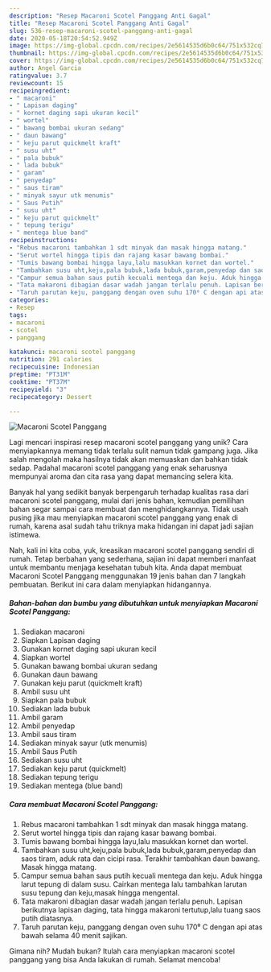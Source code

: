 ```yaml
---
description: "Resep Macaroni Scotel Panggang Anti Gagal"
title: "Resep Macaroni Scotel Panggang Anti Gagal"
slug: 536-resep-macaroni-scotel-panggang-anti-gagal
date: 2020-05-18T20:54:52.949Z
image: https://img-global.cpcdn.com/recipes/2e5614535d6b0c64/751x532cq70/macaroni-scotel-panggang-foto-resep-utama.jpg
thumbnail: https://img-global.cpcdn.com/recipes/2e5614535d6b0c64/751x532cq70/macaroni-scotel-panggang-foto-resep-utama.jpg
cover: https://img-global.cpcdn.com/recipes/2e5614535d6b0c64/751x532cq70/macaroni-scotel-panggang-foto-resep-utama.jpg
author: Angel Garcia
ratingvalue: 3.7
reviewcount: 15
recipeingredient:
- " macaroni"
- " Lapisan daging"
- " kornet daging sapi ukuran kecil"
- " wortel"
- " bawang bombai ukuran sedang"
- " daun bawang"
- " keju parut quickmelt kraft"
- " susu uht"
- " pala bubuk"
- " lada bubuk"
- " garam"
- " penyedap"
- " saus tiram"
- " minyak sayur utk menumis"
- " Saus Putih"
- " susu uht"
- " keju parut quickmelt"
- " tepung terigu"
- " mentega blue band"
recipeinstructions:
- "Rebus macaroni tambahkan 1 sdt minyak dan masak hingga matang."
- "Serut wortel hingga tipis dan rajang kasar bawang bombai."
- "Tumis bawang bombai hingga layu,lalu masukkan kornet dan wortel."
- "Tambahkan susu uht,keju,pala bubuk,lada bubuk,garam,penyedap dan saos tiram, aduk rata dan cicipi rasa. Terakhir tambahkan daun bawang. Masak hingga matang."
- "Campur semua bahan saus putih kecuali mentega dan keju. Aduk hingga larut tepung di dalam susu. Cairkan mentega lalu tambahkan larutan susu tepung dan keju,masak hingga mengental."
- "Tata makaroni dibagian dasar wadah jangan terlalu penuh. Lapisan berikutnya lapisan daging, tata hingga makaroni tertutup,lalu tuang saos putih diatasnya."
- "Taruh parutan keju, panggang dengan oven suhu 170⁰ C dengan api atas bawah selama 40 menit sajikan."
categories:
- Resep
tags:
- macaroni
- scotel
- panggang

katakunci: macaroni scotel panggang 
nutrition: 291 calories
recipecuisine: Indonesian
preptime: "PT31M"
cooktime: "PT37M"
recipeyield: "3"
recipecategory: Dessert

---
```



![Macaroni Scotel Panggang](https://img-global.cpcdn.com/recipes/2e5614535d6b0c64/751x532cq70/macaroni-scotel-panggang-foto-resep-utama.jpg)

Lagi mencari inspirasi resep macaroni scotel panggang yang unik? Cara menyiapkannya memang tidak terlalu sulit namun tidak gampang juga. Jika salah mengolah maka hasilnya tidak akan memuaskan dan bahkan tidak sedap. Padahal macaroni scotel panggang yang enak seharusnya mempunyai aroma dan cita rasa yang dapat memancing selera kita.



Banyak hal yang sedikit banyak berpengaruh terhadap kualitas rasa dari macaroni scotel panggang, mulai dari jenis bahan, kemudian pemilihan bahan segar sampai cara membuat dan menghidangkannya. Tidak usah pusing jika mau menyiapkan macaroni scotel panggang yang enak di rumah, karena asal sudah tahu triknya maka hidangan ini dapat jadi sajian istimewa.


Nah, kali ini kita coba, yuk, kreasikan macaroni scotel panggang sendiri di rumah. Tetap berbahan yang sederhana, sajian ini dapat memberi manfaat untuk membantu menjaga kesehatan tubuh kita. Anda dapat membuat Macaroni Scotel Panggang menggunakan 19 jenis bahan dan 7 langkah pembuatan. Berikut ini cara dalam menyiapkan hidangannya.

<!--inarticleads1-->

##### Bahan-bahan dan bumbu yang dibutuhkan untuk menyiapkan Macaroni Scotel Panggang:

1. Sediakan  macaroni
1. Siapkan  Lapisan daging
1. Gunakan  kornet daging sapi ukuran kecil
1. Siapkan  wortel
1. Gunakan  bawang bombai ukuran sedang
1. Gunakan  daun bawang
1. Gunakan  keju parut (quickmelt kraft)
1. Ambil  susu uht
1. Siapkan  pala bubuk
1. Sediakan  lada bubuk
1. Ambil  garam
1. Ambil  penyedap
1. Ambil  saus tiram
1. Sediakan  minyak sayur (utk menumis)
1. Ambil  Saus Putih
1. Sediakan  susu uht
1. Sediakan  keju parut (quickmelt)
1. Sediakan  tepung terigu
1. Sediakan  mentega (blue band)




<!--inarticleads2-->

##### Cara membuat Macaroni Scotel Panggang:

1. Rebus macaroni tambahkan 1 sdt minyak dan masak hingga matang.
1. Serut wortel hingga tipis dan rajang kasar bawang bombai.
1. Tumis bawang bombai hingga layu,lalu masukkan kornet dan wortel.
1. Tambahkan susu uht,keju,pala bubuk,lada bubuk,garam,penyedap dan saos tiram, aduk rata dan cicipi rasa. Terakhir tambahkan daun bawang. Masak hingga matang.
1. Campur semua bahan saus putih kecuali mentega dan keju. Aduk hingga larut tepung di dalam susu. Cairkan mentega lalu tambahkan larutan susu tepung dan keju,masak hingga mengental.
1. Tata makaroni dibagian dasar wadah jangan terlalu penuh. Lapisan berikutnya lapisan daging, tata hingga makaroni tertutup,lalu tuang saos putih diatasnya.
1. Taruh parutan keju, panggang dengan oven suhu 170⁰ C dengan api atas bawah selama 40 menit sajikan.




Gimana nih? Mudah bukan? Itulah cara menyiapkan macaroni scotel panggang yang bisa Anda lakukan di rumah. Selamat mencoba!
